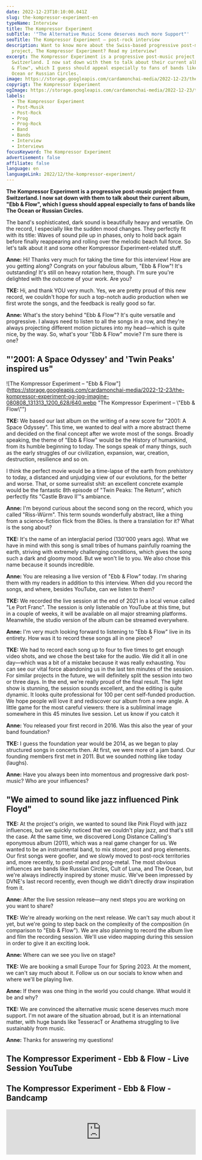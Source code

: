 ```yaml
---
date: 2022-12-23T10:10:00.041Z
slug: the-kompressor-experiment-en
typeName: Interview
title: The Kompressor Experiment
subTitle: '"The Alternative Music Scene deserves much more Support"'
seoTitle: The Kompressor Experiment – post-rock interview
description: Want to know more about the Swiss-based progressive post-music
  project, The Kompressor Experiment? Read my interview!
excerpt: The Kompressor Experiment is a progressive post-music project from
  Switzerland. I now sat down with them to talk about their current album, "Ebb
  & Flow", which I guess should appeal especially to fans of bands like The
  Ocean or Russian Circles.
image: https://storage.googleapis.com/cardamonchai-media/2022-12-23/the-kompressor-experiment-jpg-imagine-080808_161616_1024_768/640.webp
copyrigt: The Kompressor Experiment
ogImage: https://storage.googleapis.com/cardamonchai-media/2022-12-23/the-kompressor-experiment-og-jpg-imagine-080808_131313_1200_628/640.webp
labels:
  - The Kompressor Experiment
  - Post-Musik
  - Post-Rock
  - Prog
  - Prog-Rock
  - Band
  - Bands
  - Interview
  - Interviews
focusKeyword: The Kompressor Experiment
advertisement: false
affiliate: false
language: en
languageLink: 2022/12/the-kompressor-experiment/
---
```

**The Kompressor Experiment is a progressive post-music project from Switzerland. I now sat down with them to talk about their current album, "Ebb & Flow", which I guess should appeal especially to fans of bands like The Ocean or Russian Circles.**

The band's sophisticated, dark sound is beautifully heavy and versatile. On the record, I especially like the sudden mood changes. They perfectly fit with its title: Waves of sound pile up in phases, only to hold back again before finally reappearing and rolling over the melodic beach full force. So let's talk about it and some other Kompressor Experiment-related stuff.

**Anne:** Hi! Thanks very much for taking the time for this interview! How are you getting along? Congrats on your fabulous album, "Ebb & Flow"! It's outstanding! It's still on heavy rotation here, though. I'm sure you're delighted with the outcome of your work. Are you?

**TKE:** Hi, and thank YOU very much. Yes, we are pretty proud of this new record, we couldn't hope for such a top-notch audio production when we first wrote the songs, and the feedback is really good so far.

**Anne:** What's the story behind "Ebb & Flow"? It's quite versatile and progressive. I always need to listen to all the songs in a row, and they're always projecting different motion pictures into my head—which is quite nice, by the way. So, what's your "Ebb & Flow" movie? I'm sure there is one?

## "'2001: A Space Odyssey' and 'Twin Peaks' inspired us"

![The Kompressor Experiment – "Ebb & Flow"](https://storage.googleapis.com/cardamonchai-media/2022-12-23/the-kompressor-experiment-og-jpg-imagine-080808_131313_1200_628/640.webp "The Kompressor Experiment – \\"Ebb & Flow\\"")

**TKE:** We based our last album on the writing of a new score for "2001: A Space Odyssey". This time, we wanted to deal with a more abstract theme and decided on the final concept after we wrote most of the songs. Broadly speaking, the theme of "Ebb & Flow" would be the History of humankind, from its humble beginning to today. The songs speak of many things, such as the early struggles of our civilization, expansion, war, creation, destruction, resilience and so on. 

I think the perfect movie would be a time-lapse of the earth from prehistory to today, a distanced and unjudging view of our evolutions, for the better and worse. That, or some surrealist shit: an excellent concrete example would be the fantastic 8th episode of "Twin Peaks: The Return", which perfectly fits "Castle Bravo II'"s ambiance.

**Anne:** I'm beyond curious about the second song on the record, which you called "Riss-Würm". This term sounds wonderfully abstract, like a thing from a science-fiction flick from the 80ies. Is there a translation for it? What is the song about?

**TKE:** It's the name of an interglacial period (130'000 years ago). What we have in mind with this song is small tribes of humans painfully roaming the earth, striving with extremely challenging conditions, which gives the song such a dark and gloomy mood. But we won't lie to you. We also chose this name because it sounds incredible.

**Anne:** You are releasing a live version of "Ebb & Flow" today. I'm sharing them with my readers in addition to this interview. When did you record the songs, and where, besides YouTube, can we listen to them?

**TKE:** We recorded the live session at the end of 2021 in a local venue called "Le Port Franc". The session is only listenable on YouTube at this time, but in a couple of weeks, it will be available on all major streaming platforms. Meanwhile, the studio version of the album can be streamed everywhere.

**Anne:** I'm very much looking forward to listening to "Ebb & Flow" live in its entirety. How was it to record these songs all in one piece?

**TKE:** We had to record each song up to four to five times to get enough video shots, and we chose the best take for the audio. We did it all in one day—which was a bit of a mistake because it was really exhausting. You can see our vital force abandoning us in the last ten minutes of the session. For similar projects in the future, we will definitely split the session into two or three days. In the end, we're really proud of the final result. The light show is stunning, the session sounds excellent, and the editing is quite dynamic. It looks quite professional for 100 per cent self-funded production. We hope people will love it and rediscover our album from a new angle. A little game for the most careful viewers: there is a subliminal image somewhere in this 45 minutes live session. Let us know if you catch it 

**Anne:** You released your first record in 2016. Was this also the year of your band foundation?

**TKE:** I guess the foundation year would be 2014, as we began to play structured songs in concerts then. At first, we were more of a jam band. Our founding members first met in 2011. But we sounded nothing like today (laughs).

**Anne:** Have you always been into momentous and progressive dark post-music? Who are your influences? 

## "We aimed to sound like jazz influenced Pink Floyd"

**TKE:** At the project's origin, we wanted to sound like Pink Floyd with jazz influences, but we quickly noticed that we couldn't play jazz, and that's still the case. At the same time, we discovered Long Distance Calling's eponymous album (2011), which was a real game changer for us. We wanted to be an instrumental band, to mix stoner, post and prog elements. Our first songs were goofier, and we slowly moved to post-rock territories and, more recently, to post-metal and prog-metal. The most obvious influences are bands like Russian Circles, Cult of Luna, and The Ocean, but we're always indirectly inspired by stoner music. We've been impressed by DVNE's last record recently, even though we didn't directly draw inspiration from it.

**Anne:** After the live session release—any next steps you are working on you want to share?

**TKE:** We're already working on the next release. We can't say much about it yet, but we're going to step back on the complexity of the composition (in comparison to "Ebb & Flow"). We are also planning to record the album live and film the recording session. We'll use video mapping during this session in order to give it an exciting look.

**Anne:** Where can we see you live on stage?

**TKE:** We are booking a small Europe Tour for Spring 2023. At the moment, we can't say much about it. Follow us on our socials to know when and where we'll be playing live.

**Anne:** If there was one thing in the world you could change. What would it be and why?

**TKE:** We are convinced the alternative music scene deserves much more support. I'm not aware of the situation abroad, but it is an international matter, with huge bands like TesseracT or Anathema struggling to live sustainably from music.

**Anne:** Thanks for answering my questions!

## The Kompressor Experiment - Ebb & Flow - Live Session YouTube

<YouTube id="sUlniJKySAA" />

## The Kompressor Experiment - Ebb & Flow - Bandcamp

<iframe style="border: 0; width: 100%; height: 120px;" src="https://bandcamp.com/EmbeddedPlayer/album=943880191/size=large/bgcol=ffffff/linkcol=5c9b72/tracklist=false/artwork=small/transparent=true/" seamless><a href="https://kompexp.bandcamp.com/album/ebb-flow-live-session">Ebb &amp; Flow - Live Session by The Kompressor Experiment</a></iframe>